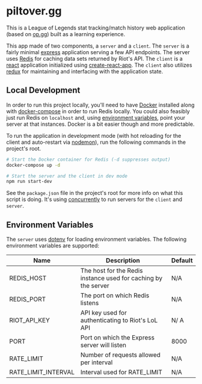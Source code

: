 # piltover.gg

This is a League of Legends stat tracking/match history web application (based on [op.gg](https://op.gg)) built as a learning experience.

This app made of two components, a `server` and a `client`. The `server` is a fairly minimal [express](https://github.com/expressjs/express) application serving a few API endpoints. The server uses [Redis](https://redis.io/) for caching data sets returned by Riot's API. The `client` is a [react](https://facebook.github.io/react/) application initialized using [create-react-app](https://github.com/facebookincubator/create-react-app). The `client` also utilizes [redux](https://github.com/reactjs/redux) for maintaining and interfacing with the application state.

## Local Development

In order to run this project locally, you'll need to have [Docker](https://www.docker.com/) installed along with [docker-compose](https://docs.docker.com/compose/) in order to run Redis locally. You could also feasibly just run Redis on `localhost` and, using [environment variables](#environment-variables), point your server at that instances. Docker is a bit easier though and more predictable.

To run the application in development mode (with hot reloading for the client and auto-restart via [nodemon](https://github.com/remy/nodemon)), run the following commands in the project's root.

```bash
# Start the Docker container for Redis (-d suppresses output)
docker-compose up -d

# Start the server and the client in dev mode
npm run start-dev
```

See the `package.json` file in the project's root for more info on what this script is doing. It's using [concurrently](https://github.com/kimmobrunfeldt/concurrently) to run servers for the `client` and `server`.

## Environment Variables

The `server` uses [dotenv](https://github.com/motdotla/dotenv) for loading environment variables. The following environment variables are supported:

| Name | Description | Default |
|------|-------------|---------|
| REDIS_HOST | The host for the Redis instance used for caching by the server | N/A |
| REDIS_PORT | The port on which Redis listens | N/A |
| RIOT_API_KEY | API key used for authenticating to Riot's LoL API | N/ A |
| PORT | Port on which the Express server will listen | 8000 |
| RATE_LIMIT| Number of requests allowed per interval | N/A |
| RATE_LIMIT_INTERVAL | Interval used for RATE_LIMIT | N/A |
